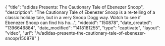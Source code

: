 {
    "title": "adidas Presents: The Cautionary Tale of Ebenezer Snoop",
    "description": "The Cautionary Tale of Ebenezer Snoop is a re-telling of a classic holiday tale, but in a very Snoop Dogg way. Watch to see if Ebenezer Snoop can find his ho...",
    "videoid": "150878",
    "date_created": "1396646884",
    "date_modified": "1418181255",
    "type": "captivate",
    "layout": "video",
    "url": "\/v\/adidas-presents-the-cautionary-tale-of-ebenezer-snoop\/150878"
}